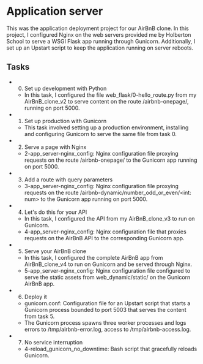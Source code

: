 # Application server


This was the application deployment project for our AirBnB clone. In this project, I configured Nginx on the web servers provided me by Holberton School to serve a WSGI Flask app running through Gunicorn. Additionally, I set up an Upstart script to keep the application running on server reboots. 

## Tasks 

* 0. Set up development with Python

    * In this task, I configured the file web_flask/0-hello_route.py from my AirBnB_clone_v2 to serve content on the route /airbnb-onepage/, running on port 5000. 

* 1. Set up production with Gunicorn

    * This task involved setting up a production environment, installing and configuring Gunicorn to serve the same file from task 0. 

*  2. Serve a page with Nginx
    * 2-app_server-nginx_config: Nginx configuration file proxying requests on the route /airbnb-onepage/ to the Gunicorn app running on port 5000.

* 3. Add a route with query parameters
    * 3-app_server-nginx_config: Nginx configuration file proxying requests on the route /airbnb-dynamic/number_odd_or_even/<int: num> to the Gunicorn app running on port 5000.

* 4. Let's do this for your API
    * In this task, I configured the API from my AirBnB_clone_v3 to run on Gunicorn. 
    * 4-app_server-nginx_config: Nginx configuration file that proxies requests on the AirBnB API to the corresponding Gunicorn app. 

* 5. Serve your AirBnB clone 
    * In this task, I configured the complete AirBnB app from AirBnB_clone_v4 to run on Gunicorn and be served through Nginx.
    * 5-app_server-nginx_config: Nginx configuration file configured to serve the static assets from web_dynamic/static/ on the Gunicorn AirBnB app. 

* 6. Deploy it
    * gunicorn.conf: Configuration file for an Upstart script that starts a Gunicorn process bounded to port 5003 that serves the content from task 5. 
    * The Gunicorn process spawns three worker processes and logs errors to /tmp/airbnb-error.log, access to /tmp/airbnb-access.log. 

* 7. No service interruption
    * 4-reload_gunicorn_no_downtime: Bash script that gracefully reloads Gunicorn. 
